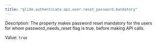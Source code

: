 ```yaml
---
title: "glide.authenticate.api.user.reset_password.mandatory"
---
```


Description: The property makes password reset mandatory for the users for whom password_needs_reset flag is true, before making API calls.

Value: `true`